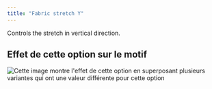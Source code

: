 ```yaml
---
title: "Fabric stretch Y"
---
```


Controls the stretch in vertical direction.

## Effet de cette option sur le motif

![Cette image montre l'effet de cette option en superposant plusieurs variantes qui ont une valeur différente pour cette option](unice_fabricstretchy_sample.svg "Effet de cette option sur le motif")
